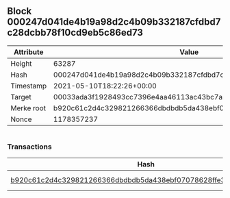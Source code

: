 ## Block 000247d041de4b19a98d2c4b09b332187cfdbd7c28dcbb78f10cd9eb5c86ed73

Attribute | Value
--- | ---
Height | 63287
Hash | 000247d041de4b19a98d2c4b09b332187cfdbd7c28dcbb78f10cd9eb5c86ed73
Timestamp | 2021-05-10T18:22:26+00:00
Target | 00033ada3f1928493cc7396e4aa46113ac43bc7ac52aab5d08e3934913716f64
Merke root | b920c61c2d4c329821266366dbdbdb5da438ebf07078628ffe308708c15a504a
Nonce | 1178357237

```

```

### Transactions

Hash | Amount
--- | ---
[b920c61c2d4c329821266366dbdbdb5da438ebf07078628ffe308708c15a504a](b920c61c2d4c329821266366dbdbdb5da438ebf07078628ffe308708c15a504a.md) | 10.00000000 SKEPTI 
